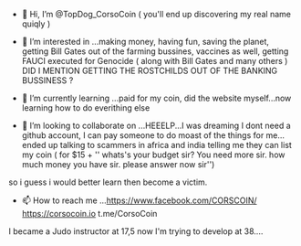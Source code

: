 - 👋 Hi, I’m @TopDog_CorsoCoin ( you'll end up discovering my real name quiqly )
- 👀 I’m interested in ...making money, having fun, saving the planet, getting Bill Gates out of the farming bussines, vaccines as well, 
                           getting FAUCI executed for Genocide ( along with Bill Gates and many others )
                           DID I MENTION GETTING THE ROSTCHILDS OUT OF THE BANKING BUSSINESS ?
                           
- 🌱 I’m currently learning ...paid for my coin, did the website myself...now learning how to do everithing else

- 💞️ I’m looking to collaborate on ...HEEELP...I was dreaming I dont need a github account, I can pay someone to do moast of the things for me...
                                    ended up talking to scammers in africa and india telling me they can list my coin
                                    ( for $15 + '' whats's your budget sir? You need more sir. how much money you have sir. please answer now sir'')

so i guess i would better learn then become a victim.

- 📫 How to reach me ...https://www.facebook.com/CORSCOIN/
                        https://corsocoin.io
                        t.me/CorsoCoin

I became a Judo instructor at 17,5 now I'm trying to develop at 38....
<!---
TopDogCORS/TopDogCORS is a ✨ special ✨ repository because its `README.md` (this file) appears on your GitHub profile.
You can click the Preview link to take a look at your changes.
--->
